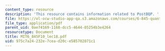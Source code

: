 ```yaml
---
content_type: resource
description: 'This resource contains information related to PostBQP. '
file: https://ol-ocw-studio-app-qa.s3.amazonaws.com/courses/6-845-quantum-complexity-theory-fall-2010/975c7a24232e7cead20ce585702071c1_MIT6_845F10_lec18.pdf
file_type: application/pdf
parent_uid: 0ae74169-1168-dcc5-4644-05254b3e4264
resourcetype: Document
title: MIT6_845F10_lec18.pdf
uid: 975c7a24-232e-7cea-d20c-e585702071c1
---
```

